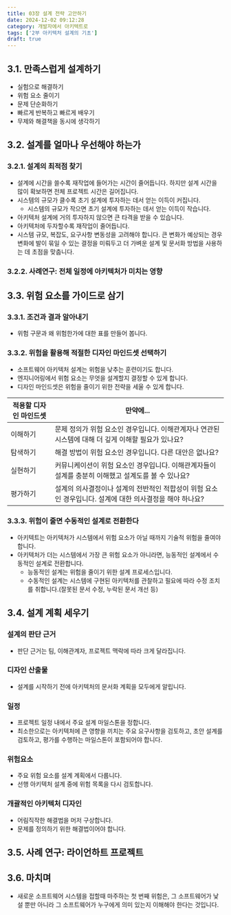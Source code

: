```yaml
---
title: 03장 설계 전략 고안하기
date: 2024-12-02 09:12:28
category: 개발자에서 아키텍트로
tags: ['2부 아키텍처 설계의 기초']
draft: true
---
```


## 3.1. 만족스럽게 설계하기

- 실험으로 해결하기
- 위험 요소 줄이기
- 문제 단순화하기
- 빠르게 반복하고 빠르게 배우기
- 무제와 해결책을 동시에 생각하기

## 3.2. 설계를 얼마나 우선해야 하는가

### 3.2.1. 설계의 최적점 찾기

- 설계에 시간을 쓸수록 재작업에 들어가는 시간이 줄어듭니다. 하지만 설계 시간을 많이 확보하면 전체 프로젝트 시간은 길어집니다.
- 시스템의 규모가 클수록 초기 설계에 투자하는 데서 얻는 이득이 커집니다.
  - 시스템의 규모가 작으면 초기 설계에 투자하는 데서 얻는 이득이 작습니다.
- 아키텍처 설계에 거의 투자하지 않으면 큰 타격을 받을 수 있습니다.
- 아키텍처에 두자할수록 재작업이 줄어듭니다.
- 시스템 규모, 복잡도, 요구사항 변동성을 고려해야 합니다. 큰 변화가 예상되는 경우 변화에 발이 묶일 수 있는 결정을 미뤄두고 더 가벼운 설계 및 문서화 방법을 사용하는 데 초점을 맞춥니다.

### 3.2.2. 사례연구: 전체 일정에 아키텍처가 미치는 영향

## 3.3. 위험 요소를 가이드로 삼기

### 3.3.1. 조건과 결과 알아내기

- 위험 구문과 왜 위험한가에 대한 표를 만들어 봅니다.

### 3.3.2. 위험을 활용해 적절한 디자인 마인드셋 선택하기

- 소프트웨어 아키텍처 설계는 위험을 낮추는 훈련이기도 합니다.
- 엔지니어링에서 위험 요소는 무엇을 설계할지 결정할 수 있게 합니다.
- 디자인 마인드셋은 위험을 줄이기 위한 전략을 세울 수 있게 합니다.

| 적용할 디자인 마인드셋 | 만약에...                                                                                                |
| ---------------------- | -------------------------------------------------------------------------------------------------------- |
| 이해하기               | 문제 정의가 위험 요소인 경우입니다. 이해관계자나 연관된 시스템에 대해 더 깊게 이해할 필요가 있나요?      |
| 탐색하기               | 해결 방법이 위험 요소인 경우입니다. 다른 대안은 없나요?                                                  |
| 실현하기               | 커뮤니케이션이 위험 요소인 경우입니다. 이해관계자들이 설계를 충분히 이해했고 설계도를 볼 수 있나요?      |
| 평가하기               | 설계의 의사결정이나 설계의 전반적인 적합성이 위험 요소인 경우입니다. 설계에 대한 의사결정을 해야 하나요? |

### 3.3.3. 위험이 줄면 수동적인 설계로 전환한다

- 아키텍트는 아키텍처가 시스템에서 위험 요소가 아닐 때까지 기술적 위험을 줄여야 합니다.
- 아키텍처가 더는 시스템에서 가장 큰 위험 요소가 아니라면, 능동적인 설계에서 수동적인 설계로 전환합니다.
  - 능동적인 설계는 위험을 줄이기 위한 설계 프로세스입니다.
  - 수동적인 설계는 시스템에 구현된 아키텍처를 관찰하고 필요에 따라 수정 조치를 취합니다.(잘못된 문서 수정, 누락된 문서 개선 등)

## 3.4. 설계 계획 세우기

### 설계의 판단 근거

- 판단 근거는 팀, 이해관계자, 프로젝트 맥락에 따라 크게 달라집니다.

### 디자인 산출물

- 설계를 시작하기 전에 아키텍처의 문서화 계획을 모두에게 알립니다.

### 일정

- 프로젝트 일정 내에서 주요 설계 마일스톤을 정합니다.
- 최소한으로는 아키텍처에 큰 영향을 끼치는 주요 요구사항을 검토하고, 초안 설계를 검토하고, 평가를 수행하는 마일스톤이 포함되어야 합니다.

### 위험요소

- 주요 위험 요소를 설계 계획에서 다룹니다.
- 선행 아키텍처 설계 중에 위험 목록을 다시 검토합니다.

### 개괄적인 아키텍처 디자인

- 어림직작한 해결법을 머저 구상합니다.
- 문제를 정의하기 위한 해결법이어야 합니다.

## 3.5. 사례 연구: 라이언하트 프로젝트

## 3.6. 마치며

- 새로운 소프트웨어 시스템을 접할때 마주하는 첫 번째 위험은, 그 소프트웨어가 낯설 뿐만 아니라 그 소프트웨어가 누구에게 의미 있는지 이해해야 한다는 것입니다.
